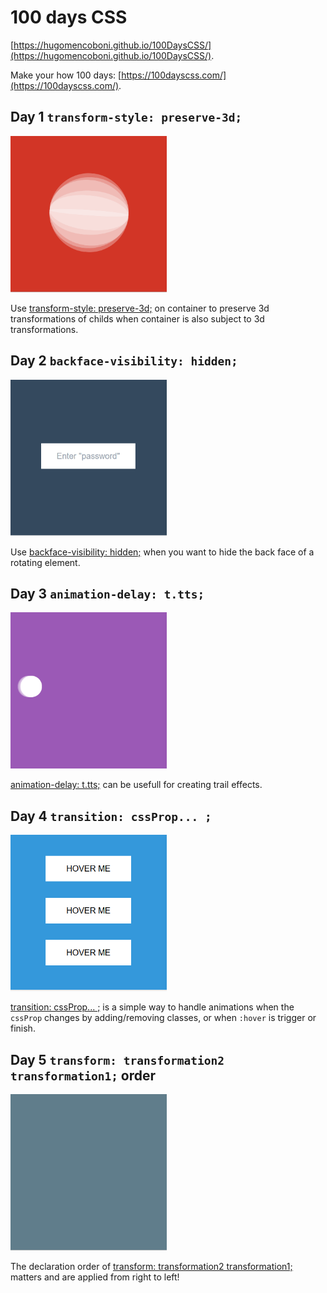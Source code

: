 # 100 days CSS

[https://hugomencoboni.github.io/100DaysCSS/](https://hugomencoboni.github.io/100DaysCSS/).

Make your how 100 days: [https://100dayscss.com/](https://100dayscss.com/).

## Day 1 `transform-style: preserve-3d;`
<img src="./gifs/rotatedBall.gif" width="250" height="250"/>

Use [transform-style: preserve-3d;](https://www.w3schools.com/cssref/css3_pr_transform-style.asp) on container to preserve 3d transformations of childs when container is also subject to 3d transformations.

## Day 2 `backface-visibility: hidden;`
<img src="./gifs/enterPassword.gif" width="250" height="250"/>

Use [backface-visibility: hidden;](https://www.w3schools.com/cssref/css3_pr_backface-visibility.asp) when you want to hide the back face of a rotating element.

## Day 3 `animation-delay: t.tts;`
<img src="./gifs/translatedCircle.gif" width="250" height="250"/>

[animation-delay: t.tts;](https://www.w3schools.com/cssref/css3_pr_animation-delay.asp) can be usefull for creating trail effects.

## Day 4 `transition: cssProp... ;`
<img src="./gifs/hoverMe.gif" width="250" height="250"/>

[transition: cssProp... ;](https://www.w3schools.com/cssref/css3_pr_transition.asp) is a simple way to handle animations when the `cssProp` changes by adding/removing classes, or when `:hover` is trigger or finish.

## Day 5 `transform: transformation2 transformation1;` order
<img src="./gifs/kaleidoscope.gif" width="250" height="250"/>

The declaration order of [transform: transformation2 transformation1;](https://css-tricks.com/almanac/properties/t/transform/#multiple-values) matters and are applied from right to left!